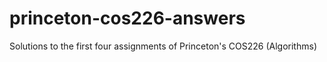 # princeton-cos226-answers
Solutions to the first four assignments of Princeton's COS226 (Algorithms)
